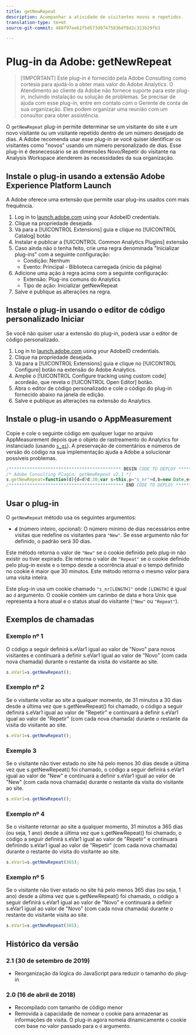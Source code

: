 ```yaml
---
title: getNewRepeat
description: Acompanhar a atividade de visitantes novos e repetidos.
translation-type: tm+mt
source-git-commit: 468f97ee61f5d573d07475836df8d2c313b29fb3

---
```



# Plug-in da Adobe: getNewRepeat

> [!IMPORTANT] Este plug-in é fornecido pela Adobe Consulting como cortesia para ajudá-lo a obter mais valor do Adobe Analytics. O Atendimento ao cliente da Adobe não fornece suporte para este plug-in, incluindo instalação ou solução de problemas. Se precisar de ajuda com esse plug-in, entre em contato com o Gerente de conta de sua organização. Eles podem organizar uma reunião com um consultor para obter assistência.

O `getNewRepeat` plug-in permite determinar se um visitante do site é um novo visitante ou um visitante repetido dentro de um número desejado de dias. A Adobe recomenda usar esse plug-in se você quiser identificar os visitantes como &quot;novos&quot; usando um número personalizado de dias. Esse plug-in é desnecessário se as dimensões Novo/Repetir do visitante na Analysis Workspace atenderem às necessidades da sua organização.

## Instale o plug-in usando a extensão Adobe Experience Platform Launch

A Adobe oferece uma extensão que permite usar plug-ins usados com mais frequência.

1. Log in to [launch.adobe.com](https://launch.adobe.com) using your AdobeID credentials.
1. Clique na propriedade desejada.
1. Vá para a [!UICONTROL Extensions] guia e clique no [!UICONTROL Catalog] botão
1. Instalar e publicar a [!UICONTROL Common Analytics Plugins] extensão
1. Caso ainda não o tenha feito, crie uma regra denominada &quot;Inicializar plug-ins&quot; com a seguinte configuração:
   * Condição: Nenhum
   * Evento: Principal - Biblioteca carregada (início da página)
1. Adicione uma ação à regra acima com a seguinte configuração:
   * Extensão: Plug-ins comuns do Analytics
   * Tipo de ação: Inicializar getNewRepeat
1. Salve e publique as alterações na regra.

## Instale o plug-in usando o editor de código personalizado Iniciar

Se você não quiser usar a extensão do plug-in, poderá usar o editor de código personalizado.

1. Log in to [launch.adobe.com](https://launch.adobe.com) using your AdobeID credentials.
1. Clique na propriedade desejada.
1. Vá para a [!UICONTROL Extensions] guia e clique no [!UICONTROL Configure] botão na extensão do Adobe Analytics.
1. Amplie o [!UICONTROL Configure tracking using custom code] acordeão, que revela o [!UICONTROL Open Editor] botão.
1. Abra o editor de código personalizado e cole o código do plug-in fornecido abaixo na janela de edição.
1. Salve e publique as alterações na extensão do Analytics.

## Instale o plug-in usando o AppMeasurement

Copie e cole o seguinte código em qualquer lugar no arquivo AppMeasurement depois que o objeto de rastreamento do Analytics for instanciado (usando [`s_gi`](../functions/s-gi.md)). A preservação de comentários e números de versão do código na sua implementação ajuda a Adobe a solucionar possíveis problemas.

```js
/******************************************* BEGIN CODE TO DEPLOY *******************************************/
/* Adobe Consulting Plugin: getNewRepeat v2.1 */
s.getNewRepeat=function(d){d=d?d:30;var s=this,p="s_nr"+d,b=new Date,e=s.c_r(p),f=e.split("-"),c=b.getTime();b.setTime(c+864E5*d); if(""===e||18E4>c-f[0]&&"New"===f[1])return s.c_w(p,c+"-New",b),"New";s.c_w(p,c+"-Repeat",b);return"Repeat"};
/******************************************** END CODE TO DEPLOY ********************************************/
```

## Usar o plug-in

O `getNewRepeat` método usa os seguintes argumentos:

* **`d`** (número inteiro, opcional): O número mínimo de dias necessários entre visitas que redefine os visitantes para `"New"`. Se esse argumento não for definido, o padrão será 30 dias.

Este método retorna o valor de `"New"` se o cookie definido pelo plug-in não existir ou tiver expirado. Ele retorna o valor de `"Repeat"` se o cookie definido pelo plug-in existe e o tempo desde a ocorrência atual e o tempo definido no cookie é maior que 30 minutos. Este método retorna o mesmo valor para uma visita inteira.

Este plug-in usa um cookie chamado `"s_nr[LENGTH]"` onde `[LENGTH]` é igual ao `d` argumento. O cookie contém um carimbo de data e hora Unix que representa a hora atual e o status atual do visitante (`"New"` ou `"Repeat"`).

## Exemplos de chamadas

### Exemplo nº 1

O código a seguir definirá s.eVar1 igual ao valor de &quot;Novo&quot; para novos visitantes e continuará a definir s.eVar1 igual ao valor de &quot;Novo&quot; (com cada nova chamada) durante o restante da visita do visitante ao site.

```js
s.eVar1=s.getNewRepeat();
```

### Exemplo nº 2

Se o visitante voltar ao site a qualquer momento, de 31 minutos a 30 dias desde a última vez que s.getNewRepeat() foi chamado, o código a seguir definirá s.eVar1 igual ao valor de &quot;Repetir&quot; e continuará a definir s.eVar1 igual ao valor de &quot;Repetir&quot; (com cada nova chamada) durante o restante da visita do visitante ao site.

```js
s.eVar1=s.getNewRepeat();
```

### Exemplo 3

Se o visitante não tiver estado no site há pelo menos 30 dias desde a última vez que s.getNewRepeat() foi chamado, o código a seguir definirá s.eVar1 igual ao valor de &quot;New&quot; e continuará a definir s.eVar1 igual ao valor de &quot;New&quot; (com cada nova chamada) durante o restante da visita do visitante ao site.

```js
s.eVar1=s.getNewRepeat();
```

### Exemplo nº 4

Se o visitante retornar ao site a qualquer momento, 31 minutos a 365 dias (ou seja, 1 ano) desde a última vez que s.getNewRepeat() foi chamado, o código a seguir definirá s.eVar1 igual ao valor de &quot;Repetir&quot; e continuará definindo s.eVar1 igual ao valor de &quot;Repetir&quot; (com cada nova chamada) durante o restante do visita do visitante ao site.

```js
s.eVar1=s.getNewRepeat(365);
```

### Exemplo nº 5

Se o visitante não tiver estado no site há pelo menos 365 dias (ou seja, 1 ano) desde a última vez que s.getNewRepeat() foi chamado, o código a seguir definirá s.eVar1 igual ao valor de &quot;Novo&quot; e continuará a definir s.eVar1 igual ao valor de &quot;Novo&quot; (com cada nova chamada) durante o restante do visitante visita ao site.

```js
s.eVar1=s.getNewRepeat(365);
```

## Histórico da versão

### 2.1 (30 de setembro de 2019)

* Reorganização da lógica do JavaScript para reduzir o tamanho do plug-in

### 2.0 (16 de abril de 2018)

* Recompilado com tamanho de código menor
* Removida a capacidade de nomear o cookie para armazenar as informações de visita. O plug-in agora nomeia dinamicamente o cookie com base no valor passado para o `d` argumento.
